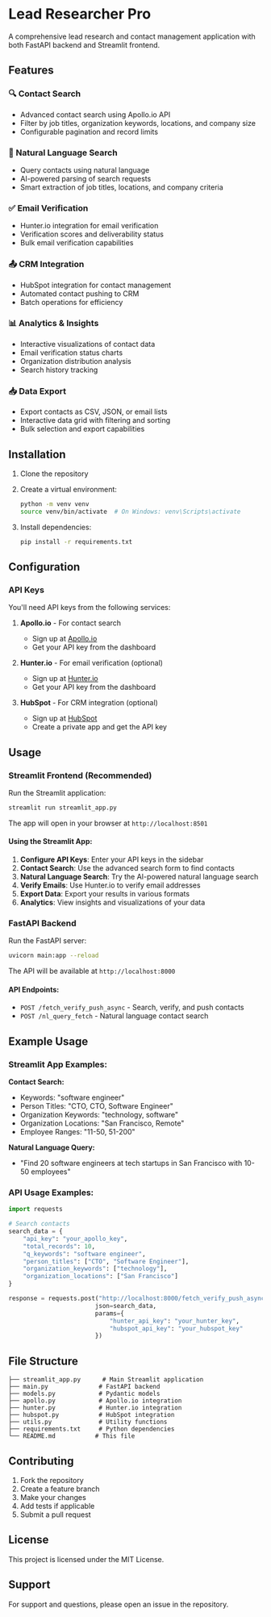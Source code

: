 # Lead Researcher Pro

A comprehensive lead research and contact management application with both FastAPI backend and Streamlit frontend.

## Features

### 🔍 Contact Search
- Advanced contact search using Apollo.io API
- Filter by job titles, organization keywords, locations, and company size
- Configurable pagination and record limits

### 🤖 Natural Language Search
- Query contacts using natural language
- AI-powered parsing of search requests
- Smart extraction of job titles, locations, and company criteria

### ✅ Email Verification
- Hunter.io integration for email verification
- Verification scores and deliverability status
- Bulk email verification capabilities

### 📤 CRM Integration
- HubSpot integration for contact management
- Automated contact pushing to CRM
- Batch operations for efficiency

### 📊 Analytics & Insights
- Interactive visualizations of contact data
- Email verification status charts
- Organization distribution analysis
- Search history tracking

### 📥 Data Export
- Export contacts as CSV, JSON, or email lists
- Interactive data grid with filtering and sorting
- Bulk selection and export capabilities

## Installation

1. Clone the repository
2. Create a virtual environment:
   ```bash
   python -m venv venv
   source venv/bin/activate  # On Windows: venv\Scripts\activate
   ```

3. Install dependencies:
   ```bash
   pip install -r requirements.txt
   ```

## Configuration

### API Keys
You'll need API keys from the following services:

1. **Apollo.io** - For contact search
   - Sign up at [Apollo.io](https://apollo.io)
   - Get your API key from the dashboard

2. **Hunter.io** - For email verification (optional)
   - Sign up at [Hunter.io](https://hunter.io)
   - Get your API key from the dashboard

3. **HubSpot** - For CRM integration (optional)
   - Sign up at [HubSpot](https://hubspot.com)
   - Create a private app and get the API key

## Usage

### Streamlit Frontend (Recommended)

Run the Streamlit application:
```bash
streamlit run streamlit_app.py
```

The app will open in your browser at `http://localhost:8501`

#### Using the Streamlit App:

1. **Configure API Keys**: Enter your API keys in the sidebar
2. **Contact Search**: Use the advanced search form to find contacts
3. **Natural Language Search**: Try the AI-powered natural language search
4. **Verify Emails**: Use Hunter.io to verify email addresses
5. **Export Data**: Export your results in various formats
6. **Analytics**: View insights and visualizations of your data

### FastAPI Backend

Run the FastAPI server:
```bash
uvicorn main:app --reload
```

The API will be available at `http://localhost:8000`

#### API Endpoints:

- `POST /fetch_verify_push_async` - Search, verify, and push contacts
- `POST /nl_query_fetch` - Natural language contact search

## Example Usage

### Streamlit App Examples:

**Contact Search:**
- Keywords: "software engineer"
- Person Titles: "CTO, CTO, Software Engineer"
- Organization Keywords: "technology, software"
- Organization Locations: "San Francisco, Remote"
- Employee Ranges: "11-50, 51-200"

**Natural Language Query:**
- "Find 20 software engineers at tech startups in San Francisco with 10-50 employees"

### API Usage Examples:

```python
import requests

# Search contacts
search_data = {
    "api_key": "your_apollo_key",
    "total_records": 10,
    "q_keywords": "software engineer",
    "person_titles": ["CTO", "Software Engineer"],
    "organization_keywords": ["technology"],
    "organization_locations": ["San Francisco"]
}

response = requests.post("http://localhost:8000/fetch_verify_push_async", 
                        json=search_data,
                        params={
                            "hunter_api_key": "your_hunter_key",
                            "hubspot_api_key": "your_hubspot_key"
                        })
```

## File Structure

```
├── streamlit_app.py      # Main Streamlit application
├── main.py              # FastAPI backend
├── models.py            # Pydantic models
├── apollo.py            # Apollo.io integration
├── hunter.py            # Hunter.io integration
├── hubspot.py           # HubSpot integration
├── utils.py             # Utility functions
├── requirements.txt     # Python dependencies
└── README.md           # This file
```

## Contributing

1. Fork the repository
2. Create a feature branch
3. Make your changes
4. Add tests if applicable
5. Submit a pull request

## License

This project is licensed under the MIT License.

## Support

For support and questions, please open an issue in the repository.
